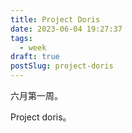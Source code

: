 ```yaml
---
title: Project Doris
date: 2023-06-04 19:27:37
tags:
  - week
draft: true
postSlug: project-doris
---
```


六月第一周。

Project doris。
